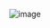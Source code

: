 ![image](https://github.com/jestxfot/nostalgia/assets/87380272/f4709da9-132c-4700-9df5-e3dea3b94025)

